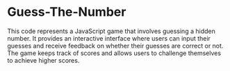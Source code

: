 # Guess-The-Number
This code represents a JavaScript game that involves guessing a hidden number. It provides an interactive interface where users can input their guesses and receive feedback on whether their guesses are correct or not. The game keeps track of scores and allows users to challenge themselves to achieve higher scores.
